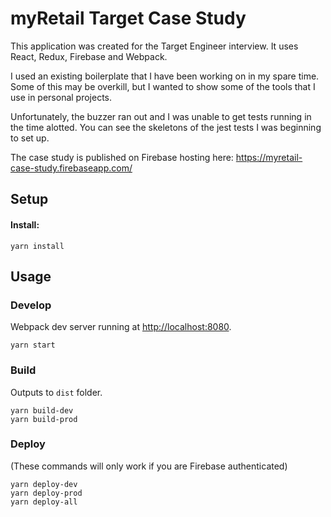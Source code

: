 # myRetail Target Case Study

This application was created for the Target Engineer interview. It uses React, Redux, Firebase and Webpack.

I used an existing boilerplate that I have been working on in my spare time. Some of this may be overkill, but I wanted to show some of the tools that I use in personal projects.

Unfortunately, the buzzer ran out and I was unable to get tests running in the time alotted. You can see the skeletons of the jest tests I was beginning to set up.

The case study is published on Firebase hosting here:
https://myretail-case-study.firebaseapp.com/

## Setup

#### Install:

```
yarn install
```

## Usage

### Develop

Webpack dev server running at <http://localhost:8080>.

```
yarn start
```

### Build

Outputs to `dist` folder.

```
yarn build-dev
yarn build-prod
```

### Deploy

(These commands will only work if you are Firebase authenticated)

```
yarn deploy-dev
yarn deploy-prod
yarn deploy-all
```
